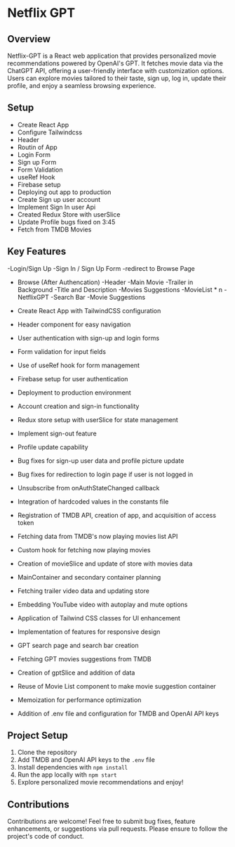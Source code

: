 # Netflix GPT

## Overview

Netflix-GPT is a React web application that provides personalized movie recommendations powered by OpenAI's GPT. It fetches movie data via the ChatGPT API, offering a user-friendly interface with customization options. Users can explore movies tailored to their taste, sign up, log in, update their profile, and enjoy a seamless browsing experience.

## Setup
- Create React App
- Configure Tailwindcss
- Header
- Routin of App
- Login Form
- Sign up Form
- Form Validation
- useRef Hook
- Firebase setup
- Deploying out app to production
- Create Sign up user account
- Implement Sign In user Api
- Created Redux Store with userSlice
- Update Profile bugs fixed on 3:45
- Fetch from TMDB Movies

## Key Features
-Login/Sign Up
    -Sign In / Sign Up Form 
    -redirect to Browse Page
- Browse  (After Authencation)
    -Header
    -Main Movie
        -Trailer in Background
        -Title and Description
        -Movies Suggestions
            -MovieList * n
-NetflixGPT
    -Search Bar
    -Movie Suggestions



- Create React App with TailwindCSS configuration
- Header component for easy navigation
- User authentication with sign-up and login forms
- Form validation for input fields
- Use of useRef hook for form management
- Firebase setup for user authentication
- Deployment to production environment
- Account creation and sign-in functionality
- Redux store setup with userSlice for state management
- Implement sign-out feature
- Profile update capability
- Bug fixes for sign-up user data and profile picture update
- Bug fixes for redirection to login page if user is not logged in
- Unsubscribe from onAuthStateChanged callback
- Integration of hardcoded values in the constants file
- Registration of TMDB API, creation of app, and acquisition of access token
- Fetching data from TMDB's now playing movies list API
- Custom hook for fetching now playing movies
- Creation of movieSlice and update of store with movies data
- MainContainer and secondary container planning
- Fetching trailer video data and updating store
- Embedding YouTube video with autoplay and mute options
- Application of Tailwind CSS classes for UI enhancement
- Implementation of features for responsive design
- GPT search page and search bar creation
- Fetching GPT movies suggestions from TMDB
- Creation of gptSlice and addition of data
- Reuse of Movie List component to make movie suggestion container
- Memoization for performance optimization
- Addition of .env file and configuration for TMDB and OpenAI API keys

## Project Setup

1. Clone the repository
2. Add TMDB and OpenAI API keys to the `.env` file
3. Install dependencies with `npm install`
4. Run the app locally with `npm start`
5. Explore personalized movie recommendations and enjoy!

## Contributions

Contributions are welcome! Feel free to submit bug fixes, feature enhancements, or suggestions via pull requests. Please ensure to follow the project's code of conduct.

<!-- ## License
This project is licensed under the MIT License. See the [LICENSE](LICENSE) file for details. -->
